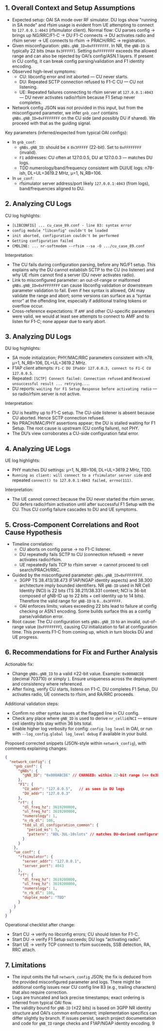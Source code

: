 ## 1. Overall Context and Setup Assumptions

- Expected setup: OAI SA mode over RF simulator. DU logs show "running in SA mode" and rfsim usage is evident from UE attempting to connect to `127.0.0.1:4043` (rfsimulator client). Normal flow: CU parses config → brings up NG/RRC/F1-C → DU F1-C connects → DU activates radio and rfsim server → UE connects to rfsim → PRACH/RRC → registration.
- Given misconfiguration: `gNBs.gNB_ID=0xFFFFFFFF`. In NR, the `gNB-ID` is typically 22 bits (max `0x3FFFFF`). Setting `0xFFFFFFFF` exceeds the allowed range and can also be rejected by OAI’s config/ASN.1 layers. If present in CU config, it can break config parsing/validation and F1 identity encoding.
- Observed high-level symptoms:
  - CU: libconfig error and init aborted — CU never starts.
  - DU: Repeated SCTP connection refused to F1-C CU — CU not listening.
  - UE: Repeated failures connecting to rfsim server at `127.0.0.1:4043` — DU never activates radio/rfsim because F1 Setup never completes.
- Network config JSON was not provided in this input, but from the misconfigured parameter, we infer `gnb_conf` contains `gNBs.gNB_ID=0xFFFFFFFF` on the CU side (and possibly DU if shared). We proceed with that as the guiding signal.

Key parameters (inferred/expected from typical OAI configs):
- In `gnb_conf`:
  - `gNBs.gNB_ID`: should be ≤ `0x3FFFFF` (22-bit). Set to `0xFFFFFFFF` (invalid).
  - `F1` addresses: CU often at 127.0.0.5, DU at 127.0.0.3 — matches DU logs.
  - TDD numerology/band/frequency consistent with DU/UE logs: n78-ish, DL=UL=3619.2 MHz, µ=1, N_RB=106.
- In `ue_conf`:
  - rfsimulator server address/port likely `127.0.0.1:4043` (from logs), band/frequencies aligned to DU.


## 2. Analyzing CU Logs

CU log highlights:
- `[LIBCONFIG] ... cu_case_89.conf - line 83: syntax error`
- `config module "libconfig" couldn't be loaded`
- `init aborted, configuration couldn't be performed`
- `Getting configuration failed`
- `CMDLINE: ... nr-softmodem --rfsim --sa -O .../cu_case_89.conf`

Interpretation:
- The CU fails during configuration parsing, before any NG/F1 setup. This explains why the DU cannot establish SCTP to the CU (no listener) and why UE rfsim cannot find a server (DU never activates radio).
- Link to misconfigured parameter: an out-of-range or malformed `gNBs.gNB_ID=0xFFFFFFFF` can cause libconfig validation or downstream parameter validation to fail. Even if hex syntax is allowed, OAI may validate the range and abort; some versions can surface as a “syntax error” at the offending line, especially if additional trailing tokens or overflow occur.
- Cross-reference expectations: If `AMF` and other CU-specific parameters were valid, we would at least see attempts to connect to AMF and to listen for F1-C; none appear due to early abort.


## 3. Analyzing DU Logs

DU log highlights:
- SA mode initialization; PHY/MAC/RRC parameters consistent with n78, µ=1, N_RB=106, DL=UL=3619.2 MHz.
- F1AP client attempts: `F1-C DU IPaddr 127.0.0.3, connect to F1-C CU 127.0.0.5`.
- Repeated: `[SCTP] Connect failed: Connection refused` and `Received unsuccessful result ... retrying...`.
- DU reports: `waiting for F1 Setup Response before activating radio` — so radio/rfsim server is not active.

Interpretation:
- DU is healthy up to F1-C setup. The CU-side listener is absent because CU aborted. Hence SCTP connection refused.
- No PRACH/MAC/PHY assertions appear; the DU is stalled waiting for F1 Setup. The root cause is upstream (CU config failure), not PHY.
- The DU’s view corroborates a CU-side configuration fatal error.


## 4. Analyzing UE Logs

UE log highlights:
- PHY matches DU settings: µ=1, N_RB=106, DL=UL=3619.2 MHz, TDD.
- `Running as client: will connect to a rfsimulator server side` and repeated `connect() to 127.0.0.1:4043 failed, errno(111)`.

Interpretation:
- The UE cannot connect because the DU never started the rfsim server. DU defers radio/rfsim activation until after successful F1 Setup with the CU. Thus CU config failure cascades to DU and UE symptoms.


## 5. Cross-Component Correlations and Root Cause Hypothesis

- Timeline correlation:
  - CU aborts on config parse → no F1-C listener.
  - DU repeatedly fails SCTP to CU (connection refused) → never activates radio/rfsim.
  - UE repeatedly fails TCP to rfsim server → cannot proceed to cell search/PRACH/RRC.
- Guided by the misconfigured parameter: `gNBs.gNB_ID=0xFFFFFFFF`.
  - 3GPP TS 38.413/38.473 (F1AP/NGAP identity aspects) and 38.300 architecture imply bounded identifiers. NR `gNB-ID` used in NR Cell Identity (NCI) is 22 bits (TS 38.211/38.331 context; NCI is 36-bit composed of gNB-ID up to 22 bits + cell identity up to 14 bits). Therefore the valid range for `gNB-ID` is `0..0x3FFFFF`.
  - OAI enforces limits; values exceeding 22 bits lead to failure at config checking or ASN.1 encoding. Some builds surface this as a config parse/validation error.
- Root cause: The CU configuration sets `gNBs.gNB_ID` to an invalid, out-of-range value (`0xFFFFFFFF`), causing CU initialization to fail at configuration time. This prevents F1-C from coming up, which in turn blocks DU and UE progress.


## 6. Recommendations for Fix and Further Analysis

Actionable fix:
- Change `gNBs.gNB_ID` to a valid ≤22-bit value. Example: `0x000ABCDE` (decimal 703710) or simply `1`. Ensure uniqueness across the deployment and consistency where referenced.
- After fixing, verify CU starts, listens on F1-C, DU completes F1 Setup, DU activates radio, UE connects to rfsim, and RA/RRC proceeds.

Additional validation steps:
- Confirm no other syntax issues at the flagged line in CU config.
- Check any place where `gNB_ID` is used to derive `nr_cellid`/`NCI` — ensure cell identity bits stay within 36 bits total.
- Enable higher log verbosity for config: `config log level` in OAI, or run with `--log_config.global log_level debug` if available in your build.

Proposed corrected snippets (JSON-style within `network_config`), with comments explaining changes:

```json
{
  "network_config": {
    "gnb_conf": {
      "gNBs": {
        "gNB_ID": "0x000ABCDE" // CHANGED: within 22-bit range (<= 0x3FFFFF)
      },
      "F1": {
        "CU_addr": "127.0.0.5",   // as seen in DU logs
        "DU_addr": "127.0.0.3"
      },
      "rf": {
        "dl_freq_hz": 3619200000,
        "ul_freq_hz": 3619200000,
        "numerology": 1,
        "n_rb_dl": 106,
        "tdd_ul_dl_configuration_common": {
          "period_ms": 5,
          "pattern": "8DL-3UL-10slots" // matches DU-derived configuration
        }
      }
    },
    "ue_conf": {
      "rfsimulator": {
        "server_addr": "127.0.0.1",
        "server_port": 4043
      },
      "rf": {
        "dl_freq_hz": 3619200000,
        "ul_freq_hz": 3619200000,
        "numerology": 1,
        "n_rb_dl": 106,
        "duplex_mode": "TDD"
      }
    }
  }
}
```

Operational checklist after change:
- Start CU → verify no libconfig errors; CU should listen for F1-C.
- Start DU → verify F1 Setup succeeds; DU logs “activating radio”.
- Start UE → verify TCP connect to rfsim succeeds, SSB detection, RA, RRC attach.


## 7. Limitations

- The input omits the full `network_config` JSON; the fix is deduced from the provided misconfigured parameter and logs. There might be additional config issues near CU config line 83 (e.g., trailing characters) that also require correction.
- Logs are truncated and lack precise timestamps; exact ordering is inferred from typical OAI flow.
- The validity bound for `gNB-ID` (≤22 bits) is based on 3GPP NR identity structure and OAI’s common enforcement; implementation specifics can differ slightly by branch. If issues persist, search project documentation and code for `gNB_ID` range checks and F1AP/NGAP identity encoding.
9
